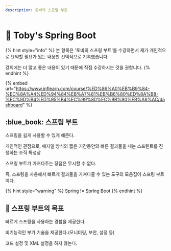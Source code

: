```yaml
---
description: 토비의 스프링 부트
---
```


# 🌱 Toby's Spring Boot

{% hint style="info" %}
본 항목은 '토비의 스프링 부트'를 수강하면서 제가 개인적으로 요약할 필요가 있는 내용만 선택적으로 기록했습니다.

강의에는 더 많고 좋은 내용이 있기 때문에 직접 수강하시는 것을 권합니다.&#x20;
{% endhint %}

{% embed url="https://www.inflearn.com/course/%ED%86%A0%EB%B9%84-%EC%8A%A4%ED%94%84%EB%A7%81%EB%B6%80%ED%8A%B8-%EC%9D%B4%ED%95%B4%EC%99%80%EC%9B%90%EB%A6%AC/dashboard" %}

## :blue\_book: 스프링 부트

스프링을 쉽게 사용할 수 있게 해준다.

개인적인 관점으로, 애자일 방식의 짧은 기간동안의 빠른 결과물을 내는 스프린트를 진행하는 조직 특성상

스프링 부트가 가져다주는 장점은 무시할 수 없다.

즉, 스프링을 사용해서 빠르게 결과물을 가져다줄 수 있는 도구의 모음집이 스프링 부트이다.&#x20;

{% hint style="warning" %}
Spring != Spring Boot
{% endhint %}

## 🎯 스프링 부트의 목표

빠르게 스프링을 사용하는 경험을 제공한다.

비기능적인 부가 기술을 제공한다.(모니터링, 보안, 설정 등)

코드 설정 및 XML 설정을 하지 않는다.
